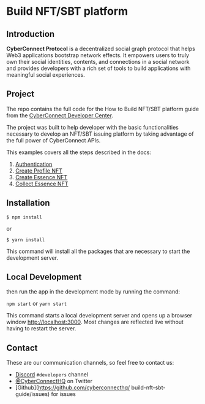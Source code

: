 # Build NFT/SBT platform

## Introduction

**CyberConnect Protocol** is a decentralized social graph protocol that helps Web3 applications bootstrap network effects. It empowers users to truly own their social identities, contents, and connections in a social network and provides developers with a rich set of tools to build applications with meaningful social experiences.

## Project

The repo contains the full code for the How to Build NFT/SBT platform guide from the [CyberConnect Developer Center](https://docs.cyberconnect.me/).

The project was built to help developer with the basic functionalities necessary to develop an NFT/SBT issuing platform by taking advantage of the full power of CyberConnect APIs.

This examples covers all the steps described in the docs:

1. [Authentication](https://docs.cyberconnect.me/how-to/build-a-nft-sbt-platform/authentication)
2. [Create Profile NFT](https://docs.cyberconnect.me/how-to/build-a-nft-sbt-platform/create-profile-nft)
3. [Create Essence NFT](https://docs.cyberconnect.me/how-to/build-a-nft-sbt-platform/create-essence-nft)
4. [Collect Essence NFT](https://docs.cyberconnect.me/how-to/build-a-nft-sbt-platform/collect-essence-nft)

## Installation

```
$ npm install
```

or

```
$ yarn install
```

This command will install all the packages that are necessary to start the development server.

## Local Development

then run the app in the development mode by running the command:

`npm start`
or
`yarn start`

This command starts a local development server and opens up a browser window [http://localhost:3000](http://localhost:3000). Most changes are reflected live without having to restart the server.

## Contact

These are our communication channels, so feel free to contact us:

-   [Discord](https://discord.com/invite/cUc8VRGmPs) `#developers` channel
-   [@CyberConnectHQ](https://twitter.com/CyberConnectHQ) on Twitter
-   [Github](https://github.com/cyberconnecthq/
    build-nft-sbt-guide/issues) for issues
